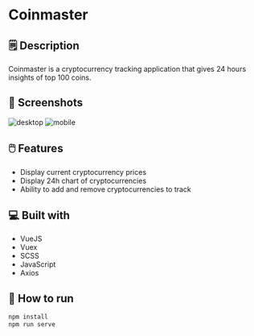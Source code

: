 # Coinmaster

## 🗒️ Description

Coinmaster is a cryptocurrency tracking application that gives 24 hours insights of top 100 coins.

## 📸 Screenshots

![desktop](https://user-images.githubusercontent.com/94081512/216462824-f0c6b636-da02-449b-be44-0aa93da9243c.png)
![mobile](https://user-images.githubusercontent.com/94081512/216462844-e6b91095-c3a6-4985-a3ac-fc9848bb8f5c.png)

## 🖱️ Features

- Display current cryptocurrency prices
- Display 24h chart of cryptocurrencies
- Ability to add and remove cryptocurrencies to track

## 💻 Built with

- VueJS
- Vuex
- SCSS
- JavaScript
- Axios

## 🚀 How to run

```sh
npm install
npm run serve
```

